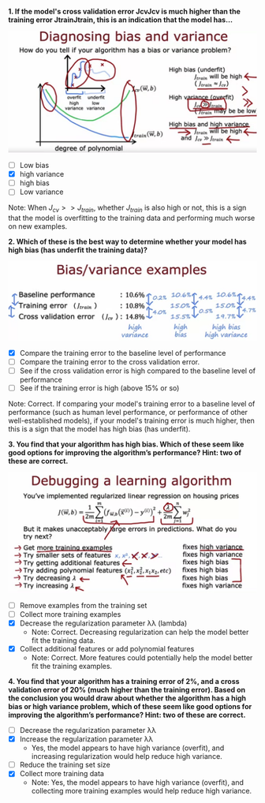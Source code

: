 **1. If the model's cross validation error JcvJcv​ is much higher than the training error JtrainJtrain​, this is an indication that the model has…**

![](./Imgs/C2W3Q2_Img1.png)

- [ ] Low bias
- [x] high variance
- [ ] high bias
- [ ] Low variance

Note: When $J_{cv} >> J_{train}$​, whether $J_{train}$ is also high or not, this is a sign that the model is overfitting to the training data and performing much worse on new examples.

**2. Which of these is the best way to determine whether your model has high bias (has underfit the training data)?**

![](./Imgs/C2W3Q2_Img2.png)

- [x] Compare the training error to the baseline level of performance
- [ ] Compare the training error to the cross validation error.
- [ ] See if the cross validation error is high compared to the baseline level of performance 
- [ ] See if the training error is high (above 15% or so) 

Note: Correct. If comparing your model's training error to a baseline level of performance (such as human level performance, or performance of other well-established models), if your model's training error is much higher, then this is a sign that the model has high bias (has underfit).

**3. You find that your algorithm has high bias. Which of these seem like good options for improving the algorithm’s performance? Hint: two of these are correct.**

![](./Imgs/C2W3Q2_Img3.png)

- [ ] Remove examples from the training set
- [ ] Collect more training examples 
- [x] Decrease the regularization parameter λλ (lambda)
  - Note: Correct. Decreasing regularization can help the model better fit the training data.
- [x] Collect additional features or add polynomial features 
  - Note: Correct. More features could potentially help the model better fit the training examples.

**4. You find that your algorithm has a training error of 2%, and a cross validation error of 20% (much higher than the training error). Based on the conclusion you would draw about whether the algorithm has a high bias or high variance problem, which of these seem like good options for improving the algorithm’s performance? Hint: two of these are correct.**

- [ ] Decrease the regularization parameter λλ
- [x] Increase the regularization parameter λλ
  - Yes, the model appears to have high variance (overfit), and increasing regularization would help reduce high variance.
- [ ] Reduce the training set size 
- [x] Collect more training data
  - Note: Yes, the model appears to have high variance (overfit), and collecting more training examples would help reduce high variance.
